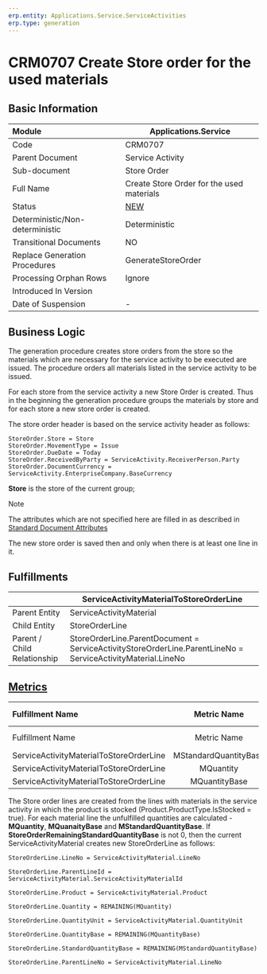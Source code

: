 ```yaml
---
erp.entity: Applications.Service.ServiceActivities
erp.type: generation
---
```


# CRM0707 Create Store order for the used materials

## Basic Information

| Module                          | Applications.Service                                         |
| :------------------------------ | ------------------------------------------------------------ |
| Code                            | CRM0707                                                      |
| Parent Document                 | Service Activity                                             |
| Sub-document                    | Store Order                                                  |
| Full Name                       | Create Store Order for the used materials                    |
| Status                          | [NEW](https://enterpriseone.atlassian.net/wiki/spaces/techdoc/pages/215777330/Generation+Procedures+Lifetime+Stages) |
| Deterministic/Non-deterministic | Deterministic                                                |
| Transitional Documents          | NO                                                           |
| Replace Generation Procedures   | GenerateStoreOrder                                           |
| Processing Orphan Rows          | Ignore                                                       |
| Introduced In Version           |                                                              |
| Date of Suspension              | -                                                            |

##  Business Logic

The generation procedure creates store orders from the store so the materials which are necessary for the service activity to be executed are issued.
The procedure orders all materials listed in the service activity to be issued. 

For each store from the service activity a new Store Order is created. Thus in the beginning the generation procedure groups the materials by store and for each store a new store order is created.

The store order header is based on the service activity header as follows:

```
StoreOrder.Store = Store
StoreOrder.MovementType = Issue
StoreOrder.DueDate = Today
StoreOrder.ReceivedByParty = ServiceActivity.ReceiverPerson.Party
StoreOrder.DocumentCurrency = ServiceActivity.EnterpriseCompany.BaseCurrency
```

**Store** is the store of the current group;

> [!Note] 
> The attributes which are not specified here are filled in as described in [Standard Document Attributes](https://confluence.erp.net/display/techdoc/Standard+Document+Attributes)

The new store order is saved then and only when there is at least one line in it.

## Fulfillments

|                             | ServiceActivityMaterialToStoreOrderLine                      |
| :-------------------------- | ------------------------------------------------------------ |
| Parent Entity               | ServiceActivityMaterial                                      |
| Child Entity                | StoreOrderLine                                               |
| Parent / Child Relationship | StoreOrderLine.ParentDocument = ServiceActivityStoreOrderLine.ParentLineNo = ServiceActivityMaterial.LineNo |

## [Metrics](https://enterpriseone.atlassian.net/wiki/spaces/techdoc/pages/246054946/Metrics)

| Fulfillment Name                        |      Metric Name      |                  Measurement Unit                   | Parent Value                                 | Child Value                         | New Record |
| :-------------------------------------- | :-------------------: | :-------------------------------------------------: | :------------------------------------------- | :---------------------------------- | :--------- |
| Fulfillment Name                        |      Metric Name      |                  Measurement Unit                   | Parent Value                                 | Child Value                         | New Record |
| ServiceActivityMaterialToStoreOrderLine | MStandardQuantityBase | ServiceActivityMaterial.Product.BaseMeasurementUnit | ServiceActivityMaterial.StandardQuantityBase | StoreOrderLine.StandardQuantityBase | YES        |
| ServiceActivityMaterialToStoreOrderLine |       MQuantity       |        ServiceActivityMaterial.QuantityUnit         | ServiceActivityMaterial.Quantity             | StoreOrderLine.Quantity             | NO         |
| ServiceActivityMaterialToStoreOrderLine |     MQuantityBase     | ServiceActivityMaterial.Product.BaseMeasurementUnit | ServiceActivityMaterial.QuantityBase         | StoreOrderLine.QuantityBase         | NO         |

The Store order lines are created from the lines with materials in the service activity in which the product is stocked (Product.ProductType.IsStocked = true). For each material line the unfulfilled quantities are calculated - **MQuantity**, **MQuanaityBase** and **MStandardQuantityBase**. If **StoreOrderRemainingStandardQuantityBase** is not 0, then the current ServiceActivityMaterial creates new StoreOrderLine as follows:

```
StoreOrderLine.LineNo = ServiceActivityMaterial.LineNo

StoreOrderLine.ParentLineId = ServiceActivityMaterial.ServiceActivityMaterialId

StoreOrderLine.Product = ServiceActivityMaterial.Product

StoreOrderLine.Quantity = REMAINING(MQuantity)

StoreOrderLine.QuantityUnit = ServiceActivityMaterial.QuantityUnit

StoreOrderLine.QuantityBase = REMAINING(MQuantityBase)

StoreOrderLine.StandardQuantityBase = REMAINING(MStandardQuantityBase)

StoreOrderLine.ParentLineNo = ServiceActivityMaterial.LineNo
```
